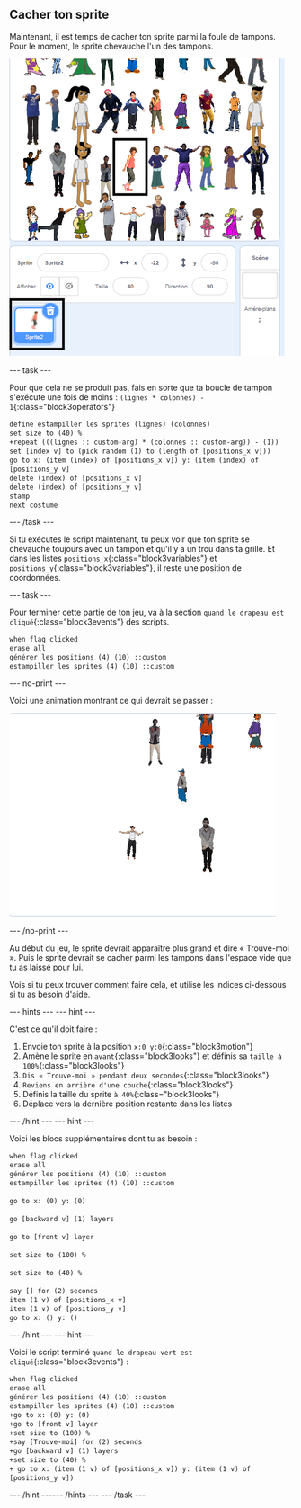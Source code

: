 ## Cacher ton sprite

Maintenant, il est temps de cacher ton sprite parmi la foule de tampons. Pour le moment, le sprite chevauche l'un des tampons.

![superposition](images/overplap-annotated.png)

--- task ---

Pour que cela ne se produit pas, fais en sorte que ta boucle de tampon s'exécute une fois de moins : `(lignes * colonnes) - 1`{:class="block3operators"}

```blocks3
define estampiller les sprites (lignes) (colonnes)
set size to (40) %
+repeat (((lignes :: custom-arg) * (colonnes :: custom-arg)) - (1))
set [index v] to (pick random (1) to (length of [positions_x v]))
go to x: (item (index) of [positions_x v]) y: (item (index) of [positions_y v]
delete (index) of [positions_x v]
delete (index) of [positions_y v]
stamp
next costume
```

--- /task ---

Si tu exécutes le script maintenant, tu peux voir que ton sprite se chevauche toujours avec un tampon et qu'il y a un trou dans ta grille. Et dans les listes `positions_x`{:class="block3variables"} et `positions_y`{:class="block3variables"}, il reste une position de coordonnées.

--- task ---

Pour terminer cette partie de ton jeu, va à la section `quand le drapeau est cliqué`{:class="block3events"} des scripts.

```blocks3
when flag clicked
erase all
générer les positions (4) (10) ::custom
estampiller les sprites (4) (10) ::custom
```

--- no-print ---

Voici une animation montrant ce qui devrait se passer :

![animation](images/demo_1.gif)

--- /no-print ---

Au début du jeu, le sprite devrait apparaître plus grand et dire « Trouve-moi ». Puis le sprite devrait se cacher parmi les tampons dans l'espace vide que tu as laissé pour lui.

Vois si tu peux trouver comment faire cela, et utilise les indices ci-dessous si tu as besoin d'aide.

--- hints ---
 --- hint ---

C'est ce qu'il doit faire :

1. Envoie ton sprite à la position `x:0 y:0`{:class="block3motion"}
2. Amène le sprite en `avant`{:class="block3looks"} et définis sa `taille à 100%`{:class="block3looks"}
3. `Dis « Trouve-moi » pendant deux secondes`{:class="block3looks"}
4. `Reviens en arrière d'une couche`{:class="block3looks"}
5. Définis la taille du sprite `à 40%`{:class="block3looks"}
6. Déplace vers la dernière position restante dans les listes

--- /hint --- --- hint ---

Voici les blocs supplémentaires dont tu as besoin :

```blocks3
when flag clicked
erase all
générer les positions (4) (10) ::custom
estampiller les sprites (4) (10) ::custom

go to x: (0) y: (0)

go [backward v] (1) layers

go to [front v] layer

set size to (100) %

set size to (40) %

say [] for (2) seconds
item (1 v) of [positions_x v]
item (1 v) of [positions_y v]
go to x: () y: ()
```

--- /hint --- --- hint ---

Voici le script terminé `quand le drapeau vert est cliqué`{:class="block3events"} :

```blocks3
when flag clicked
erase all
générer les positions (4) (10) ::custom
estampiller les sprites (4) (10) ::custom
+go to x: (0) y: (0)
+go to [front v] layer
+set size to (100) %
+say [Trouve-moi] for (2) seconds
+go [backward v] (1) layers
+set size to (40) %
+ go to x: (item (1 v) of [positions_x v]) y: (item (1 v) of [positions_y v])
```

--- /hint ------ /hints --- --- /task ---